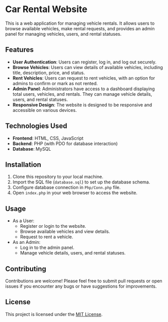 # Car Rental Website

This is a web application for managing vehicle rentals. It allows users to browse available vehicles, make rental requests, and provides an admin panel for managing vehicles, users, and rental statuses.

## Features
- **User Authentication**: Users can register, log in, and log out securely.
- **Browse Vehicles**: Users can view details of available vehicles, including title, description, price, and status.
- **Rent Vehicles**: Users can request to rent vehicles, with an option for admins to confirm or mark as not rented.
- **Admin Panel**: Administrators have access to a dashboard displaying total users, vehicles, and rentals. They can manage vehicle details, users, and rental statuses.
- **Responsive Design**: The website is designed to be responsive and accessible on various devices.

## Technologies Used
- **Frontend**: HTML, CSS, JavaScript
- **Backend**: PHP (with PDO for database interaction)
- **Database**: MySQL

## Installation
1. Clone this repository to your local machine.
2. Import the SQL file (`database.sql`) to set up the database schema.
3. Configure database connection in `Php/Conn.php` file.
4. Open `index.php` in your web browser to access the website.

## Usage
- As a User:
  - Register or login to the website.
  - Browse available vehicles and view details.
  - Request to rent a vehicle.
- As an Admin:
  - Log in to the admin panel.
  - Manage vehicle details, users, and rental statuses.

## Contributing
Contributions are welcome! Please feel free to submit pull requests or open issues if you encounter any bugs or have suggestions for improvements.

## License
This project is licensed under the [MIT License](LICENSE).

 
